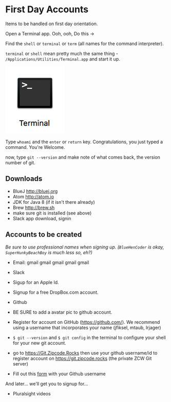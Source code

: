 # First Day Accounts

Items to be handled on first day orientation.

Open a Terminal app.
Ooh, ooh, Do this ->

Find the `shell` or `terminal` or `term` (all names for the command interpreter).

`terminal` or `shell` mean pretty much the same thing - `/Applications/Utilities/Terminal.app` and start it up.

![Terminal Icon](./termicon.png)

Type `whoami` and the `enter` or `return` key. Congratulations, you just typed a command. You're Welcome.

now, type `git --version` and make note of what comes back, the version number of git.


## Downloads

* BlueJ http://bluej.org
* Atom http://atom.io
* JDK for Java 8 (if it isn't there already)
* Brew http://brew.sh
* make sure git is installed (see above)
* Slack app download, signin 


## Accounts to be created

_Be sure to use professional names when signing up. (`BlueHenCoder` is okay, `SuperHunkyBeachBoy` is much less so, eh?)_

* Email: gmail gmail gmail gmail gmail
* Slack
* Sigup for an Apple Id.
* Signup for a free DropBox.com account.
* Github
 * BE SURE to add a avatar pic to github account.
 * Register for account on GitHub (https://github.com/). We recommend using a username that incorporates your name (jfiksel, mtaub, lrjager)
 * `$ git --version` and `$ git config` in the terminal to configure your shell for your new git account.
 * go to https://Git.Zipcode.Rocks then use your github username/id to register account on https://git.zipcode.rocks (the private ZCW Git server)

* Fill out this [form](https://goo.gl/forms/sEHRc2F2u3E1sWh42) with your Github username
 
And later... we'll get you to signup for...
* Pluralsight videos

